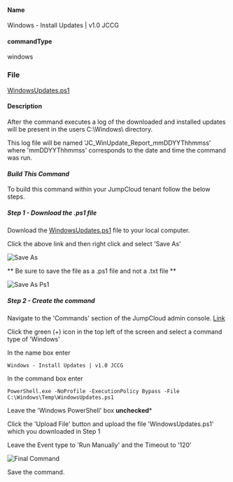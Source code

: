 #### Name

Windows - Install Updates | v1.0 JCCG

#### commandType

windows

### File

[WindowsUpdates.ps1](https://github.com/TheJumpCloud/support/blob/master/PowerShell/JumpCloud%20Commands%20Gallery/Files/WindowsUpdates.ps1)

#### Description

After the command executes a log of the downloaded and installed updates will be present in the users C:\Windows\ directory.

This log file will be named 'JC_WinUpdate_Report_mmDDYYThhmmss' where 'mmDDYYThhmmss' corresponds to the date and time the command was run.

#### *Build This Command*

To build this command within your JumpCloud tenant follow the below steps.

##### Step 1 - Download the .ps1 file

Download the [WindowsUpdates.ps1](https://raw.githubusercontent.com/TheJumpCloud/support/master/PowerShell/JumpCloud%20Commands%20Gallery/Files/WindowsUpdates.ps1)
file to your local computer. 

Click the above link and then right click and select 'Save As'

![Save As](https://raw.githubusercontent.com/TheJumpCloud/support/master/PowerShell/JumpCloud%20Commands%20Gallery/Files/Windows%20-%20Install%20Updates%20SaveAs.png)

** Be sure to save the file as a .ps1 file and not a .txt file **

![Save As Ps1](https://raw.githubusercontent.com/TheJumpCloud/support/master/PowerShell/JumpCloud%20Commands%20Gallery/Files/Windows%20-%20Install%20Updates%20SaveAsPS1.png)

##### Step 2 - Create the command

Navigate to the 'Commands' section of the JumpCloud admin console. [Link](https://console.jumpcloud.com/#/commands)

Click the green (+) icon in the top left of the screen and select a command type of 'Windows'

In the name box enter
```
Windows - Install Updates | v1.0 JCCG

```

In the command box enter
```
PowerShell.exe -NoProfile -ExecutionPolicy Bypass -File C:\Windows\Temp\WindowsUpdates.ps1

```
Leave the 'Windows PowerShell' box **unchecked***

Click the 'Upload File' button and upload the file 'WindowsUpdates.ps1' which you downloaded in Step 1

Leave the Event type to 'Run Manually' and the Timeout to '120'

![Final Command](https://raw.githubusercontent.com/TheJumpCloud/support/master/PowerShell/JumpCloud%20Commands%20Gallery/Files/Windows%20-%20Install%20Updates%20FinalCommand.png)

Save the command.


